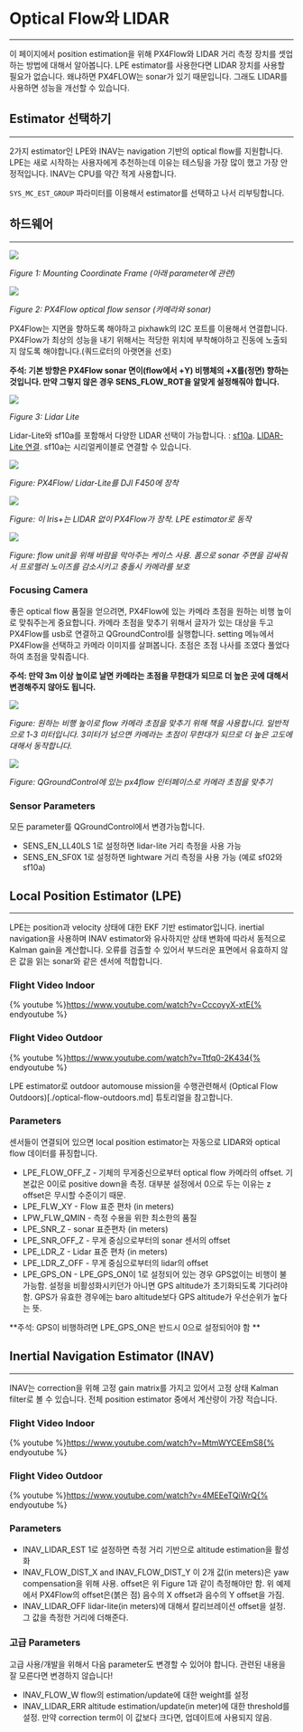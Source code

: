 # Optical Flow와 LIDAR
----------------------------------------------------

이 페이지에서 position estimation을 위해 PX4Flow와 LIDAR 거리 측정 장치를 셋업하는 방법에 대해서 알아봅니다. LPE estimator를 사용한다면 LIDAR 장치를 사용할 필요가 없습니다. 왜냐하면 PX4FLOW는 sonar가 있기 때문입니다. 그래도 LIDAR를 사용하면 성능을 개선할 수 있습니다.

## Estimator 선택하기
--------------------------------------------------------

2가지 estimator인 LPE와 INAV는 navigation 기반의 optical flow를 지원합니다. LPE는 새로 시작하는 사용자에게 추천하는데 이유는 테스팅을 가장 많이 했고 가장 안정적입니다. INAV는 CPU를 약간 적게 사용합니다.

`SYS_MC_EST_GROUP` 파라미터를 이용해서 estimator를 선택하고 나서 리부팅합니다.


## 하드웨어
--------------------------------------------------------

![](images/hardware/px4flow_offset.png)

*Figure 1: Mounting Coordinate Frame (아래 parameter에 관련)*

![](images/hardware/px4flow.png)

*Figure 2: PX4Flow optical flow sensor (카메라와 sonar)*

PX4Flow는 지면을 향하도록 해야하고 pixhawk의 I2C 포트를 이용해서 연결합니다. PX4Flow가 최상의 성능을 내기 위해서는 적당한 위치에 부착해야하고 진동에 노출되지 않도록 해야합니다.(쿼드로터의 아랫면을 선호)

**주석: 기본 방향은 PX4Flow sonar 면이(flow에서 +Y) 비행체의 +X를(정면) 향하는 것입니다. 만약 그렇지 않은 경우 SENS_FLOW_ROT을 알맞게 설정해줘야 합니다.**

![](images/hardware/lidarlite.png)

*Figure 3: Lidar Lite*

Lidar-Lite와 sf10a를 포함해서 다양한 LIDAR 선택이 가능합니다. : [sf10a](http://www.lightware.co.za/shop/en/drone-altimeters/33-sf10a.html). [LIDAR-Lite 연결](https://pixhawk.org/peripherals/rangefinder?s[]=lidar).
sf10a는 시리얼케이블로 연결할 수 있습니다.


![](images/hardware/flow_lidar_attached.jpg)

*Figure: PX4Flow/ Lidar-Lite를 DJI F450에 장착*

![](images/flow/flow_mounting_iris.png)

*Figure: 이 Iris+는 LIDAR 없이 PX4Flow가 장착. LPE estimator로 동작*

![](images/flow/flow_mounting_iris_2.png)

*Figure: flow unit을 위해 바람을 막아주는 케이스 사용. 폼으로 sonar 주면을 감싸줘서 프로펠러 노이즈를 감소시키고 충돌시 카메라를 보호*


### Focusing Camera

좋은 optical flow 품질을 얻으려면, PX4Flow에 있는 카메라 초점을 원하는 비행 높이로 맞춰주는게 중요합니다. 카메라 초점을 맞추기 위해서 글자가 있는 대상을 두고 PX4Flow를 usb로 연결하고 QGroundControl를 실행합니다. setting 메뉴에서 PX4Flow을 선택하고 카메라 이미지를 살펴봅니다. 초점은 초점 나사를 조였다 풀었다하여 초점을 맞춰줍니다.

**주석: 만약 3m 이상 높이로 날면 카메라는 초점을 무한대가 되므로 더 높은 곳에 대해서 변경해주지 않아도 됩니다.**

![](images/flow/flow_focus_book.png)

*Figure: 원하는 비행 높이로 flow 카메라 초점을 맞추기 위해 책을 사용합니다. 일반적으로 1-3 미터입니다. 3미터가 넘으면 카메라는 초점이 무한대가 되므로 더 높은 고도에 대해서 동작합니다.*


![](images/flow/flow_focusing.png)

*Figure: QGroundControl에 있는 px4flow 인터페이스로 카메라 초점을 맞추기*

### Sensor Parameters

모든 parameter를 QGroundControl에서 변경가능합니다.
* SENS_EN_LL40LS
	1로 설정하면 lidar-lite 거리 측정을 사용 가능
* SENS_EN_SF0X
	1로 설정하면 lightware 거리 측정을 사용 가능 (예로 sf02와 sf10a)

## Local Position Estimator (LPE)
--------------------------------------------------------

LPE는 position과 velocity 상태에 대한 EKF 기반 estimator입니다. inertial navigation을 사용하며 INAV estimator와 유사하지만 상태 변화에 따라서 동적으로 Kalman gain을 계산합니다. 오류를 검출할 수 있어서 부드러운 표면에서 유효하지 않은 값을 읽는 sonar와 같은 센서에 적합합니다.   

### Flight Video Indoor
{% youtube %}https://www.youtube.com/watch?v=CccoyyX-xtE{% endyoutube %}

### Flight Video Outdoor
{% youtube %}https://www.youtube.com/watch?v=Ttfq0-2K434{% endyoutube %}

LPE estimator로 outdoor automouse mission을 수행관련해서 (Optical Flow Outdoors)[./optical-flow-outdoors.md] 튜토리얼을 참고합니다.

### Parameters

센서들이 연결되어 있으면 local position estimator는 자동으로 LIDAR와 optical flow 데이터를 퓨징합니다.

* LPE_FLOW_OFF_Z - 기체의 무게중신으로부터 optical flow 카메라의 offset. 기본값은 0이로 positive down을 측정. 대부분 설정에서 0으로 두는 이유는 z offset은 무시할 수준이기 때문.
* LPE_FLW_XY - Flow 표준 편차 (in meters)
* LPW_FLW_QMIN - 측정 수용을 위한 최소한의 품질
* LPE_SNR_Z - sonar 표준편차 (in meters)
* LPE_SNR_OFF_Z - 무게 중심으로부터의 sonar 센서의 offset
* LPE_LDR_Z - Lidar 표준 편차 (in meters)
* LPE_LDR_Z_OFF - 무게 중심으로부터의 lidar의 offset
* LPE_GPS_ON - LPE_GPS_ON이 1로 설정되어 있는 경우 GPS없이는 비행이 불가능함. 설정을 비활성화시키던가 아니면 GPS altitude가 초기화되도록 기다려야함. GPS가 유효한 경우에는 baro altitude보다 GPS altitude가 우선순위가 높다는 뜻.

**주석: GPS이 비행하려면 LPE_GPS_ON은 반드시 0으로 설정되어야 함 **

## Inertial Navigation Estimator (INAV)
--------------------------------------------------------

INAV는 correction을 위해 고정 gain matrix를 가지고 있어서 고정 상태 Kalman filter로 볼 수 있습니다. 전체 position estimator 중에서 계산량이 가장 적습니다.


### Flight Video Indoor
{% youtube %}https://www.youtube.com/watch?v=MtmWYCEEmS8{% endyoutube %}

### Flight Video Outdoor
{% youtube %}https://www.youtube.com/watch?v=4MEEeTQiWrQ{% endyoutube %}


### Parameters
* INAV_LIDAR_EST
	1로 설정하면 측정 거리 기반으로 altitude estimation을 활성화
* INAV_FLOW_DIST_X and INAV_FLOW_DIST_Y
	이 2개 값(in meters)은 yaw compensation을 위해 사용.
	offset은 위 Figure 1과 같이 측정해야만 함.
	위 예제에서 PX4Flow의 offset은(붉은 점) 음수의 X offset과 음수의 Y offset을 가짐.
* INAV_LIDAR_OFF
	lidar-lite(in meters)에 대해서 칼리브레이션 offset을 설정. 그 값을 측정한 거리에 더해준다.


### 고급 Parameters

고급 사용/개발을 위해서 다음 parameter도 변경할 수 있어야 합니다. 관련된 내용을 잘 모른다면 변경하지 않습니다!

* INAV_FLOW_W
	flow의 estimation/update에 대한 weight를 설정
* INAV_LIDAR_ERR
	altitude estimation/update(in meter)에 대한 threshold를 설정. 만약 correction term이 이 값보다 크다면, 업데이트에 사용되지 않음.
